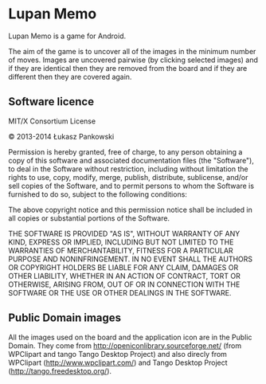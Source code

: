 # Lupan Memo

Lupan Memo is a game for Android.

The aim of the game is to uncover all of the images in the minimum
number of moves. Images are uncovered pairwise (by clicking selected
images) and if they are identical then they are removed from the board
and if they are different then they are covered again.

## Software licence

MIT/X Consortium License

© 2013-2014 Łukasz Pankowski <lukpank at o2 dot pl>

Permission is hereby granted, free of charge, to any person obtaining a
copy of this software and associated documentation files (the "Software"),
to deal in the Software without restriction, including without limitation
the rights to use, copy, modify, merge, publish, distribute, sublicense,
and/or sell copies of the Software, and to permit persons to whom the
Software is furnished to do so, subject to the following conditions:

The above copyright notice and this permission notice shall be included in
all copies or substantial portions of the Software.

THE SOFTWARE IS PROVIDED "AS IS", WITHOUT WARRANTY OF ANY KIND, EXPRESS OR
IMPLIED, INCLUDING BUT NOT LIMITED TO THE WARRANTIES OF MERCHANTABILITY,
FITNESS FOR A PARTICULAR PURPOSE AND NONINFRINGEMENT.  IN NO EVENT SHALL
THE AUTHORS OR COPYRIGHT HOLDERS BE LIABLE FOR ANY CLAIM, DAMAGES OR OTHER
LIABILITY, WHETHER IN AN ACTION OF CONTRACT, TORT OR OTHERWISE, ARISING
FROM, OUT OF OR IN CONNECTION WITH THE SOFTWARE OR THE USE OR OTHER
DEALINGS IN THE SOFTWARE.

## Public Domain images

All the images used on the board and the application icon are in the
Public Domain.  They come from http://openiconlibrary.sourceforge.net/
(from WPClipart and tango Tango Desktop Project) and also direcly from
WPClipart (http://www.wpclipart.com/) and Tango Desktop Project
(http://tango.freedesktop.org/).
